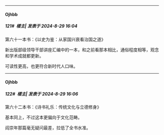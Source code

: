 ﻿
*****

####  Ojhbb  
##### 121#         楼主| 发表于 2024-8-29 16:04

第六十一本书：《以史为鉴：从家国兴衰看治国之道》

新出版部级领导干部讲座汇编中的一本，和之前看那本相比，通俗程度相等，观念和学术成就都更新。

可读性更高，也更符合新时代人口味。

*****

####  Ojhbb  
##### 122#         楼主| 发表于 2024-8-29 16:06

第六十二本书：《诗书礼乐：传统文化与立德修身》

基本同上，不过这本更偏向于文化范畴。

阎崇年那篇毫无疑问最差，拉低了全书水准。

